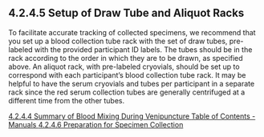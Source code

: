 ## 4.2.4.5 Setup of Draw Tube and Aliquot Racks

To facilitate accurate tracking of collected specimens, we recommend that you set up a blood collection tube rack with the set of draw tubes, pre-labeled with the provided participant ID labels. The tubes should be in the rack according to the order in which they are to be drawn, as specified above. An aliquot rack, with pre-labeled cryovials, should be set up to correspond with each participant’s blood collection tube rack.  It may be helpful to have the serum cryovials and tubes per participant in a separate rack since the red serum collection tubes are generally centrifuged at a different time from the other tubes.


<div class="center">
<div class="btn-group">
  <a href=":pages_path:/manuals/blood-collection-processing/4-02-04-04-summary-of-blood-mixing.md" class="btn btn-default">
    <span class="glyphicon glyphicon-chevron-left"></span>
    4.2.4.4 Summary of Blood Mixing During Venipuncture
  </a>

  <a href=":pages_path:/manuals/manual-toc.md" class="btn btn-default">
    <span class="glyphicon glyphicon-chevron-up"></span>
    Table of Contents - Manuals
  </a>

  <a href=":pages_path:/manuals/blood-collection-processing/4-02-04-06-preparation-for-specimen-collection.md" class="btn btn-success">
    4.2.4.6 Preparation for Specimen Collection
    <span class="glyphicon glyphicon-chevron-right"></span>
  </a>
</div>
</div>

